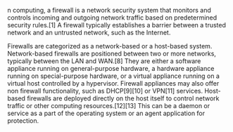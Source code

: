 n computing, a firewall is a network security system that monitors and controls incoming and outgoing network traffic based on predetermined security rules.[1] A firewall typically establishes a barrier between a trusted network and an untrusted network, such as the Internet.

Firewalls are categorized as a network-based or a host-based system. Network-based firewalls are positioned between two or more networks, typically between the LAN and WAN.[8] They are either a software appliance running on general-purpose hardware, a hardware appliance running on special-purpose hardware, or a virtual appliance running on a virtual host controlled by a hypervisor. Firewall appliances may also offer non firewall functionality, such as DHCP[9][10] or VPN[11] services. Host-based firewalls are deployed directly on the host itself to control network traffic or other computing resources.[12][13] This can be a daemon or service as a part of the operating system or an agent application for protection.

